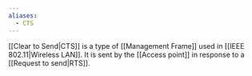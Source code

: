 ```yaml
---
aliases:
  - CTS
---
```


[[Clear to Send|CTS]] is a type of [[Management Frame]] used in [[IEEE 802.11|Wireless LAN]]. It is sent by the [[Access point]] in response to a [[Request to send|RTS]].